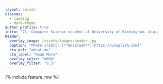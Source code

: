 ```yaml
---
layout: splash
classes:
  - landing
  - dark-theme
author_profile: true
intro: "21, Computer Science student at University of Birmingham. Aspiring Developer, formerly UBCU Prayer Secretary (2016-17)"
header:
  overlay_image: /assets/images/header.jpg
  caption: "Photo credit: [**Unsplash**](https://unsplash.com)"
  cta_url: "about-me"
  cta_label: "Read More"
  overlay_color: "#000"
  overlay_filter: "0.5"
---
```

{% include feature_row %}

